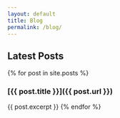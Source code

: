 ```yaml
---
layout: default
title: Blog
permalink: /blog/
---
```


## Latest Posts

{% for post in site.posts %}
### [{{ post.title }}]({{ post.url }})
{{ post.excerpt }}
{% endfor %}
